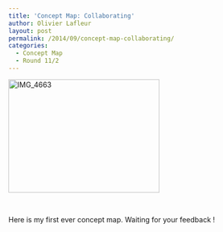 ```yaml
---
title: 'Concept Map: Collaborating'
author: Olivier Lafleur
layout: post
permalink: /2014/09/concept-map-collaborating/
categories:
  - Concept Map
  - Round 11/2
---
```

[<img class="alignnone size-medium wp-image-8678" alt="IMG_4663" src="http://teaching.software-carpentry.org/wp-content/uploads/2014/09/IMG_4663-300x225.jpg" width="300" height="225" />][1]

&nbsp;

Here is my first ever concept map. Waiting for your feedback !

 [1]: http://teaching.software-carpentry.org/wp-content/uploads/2014/09/IMG_4663.jpg